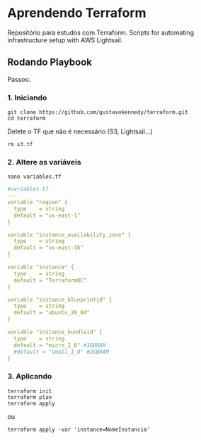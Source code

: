 # Aprendendo Terraform
Repositório para estudos com Terraform.
Scripts for automating infrastructure setup with AWS Lightsail.

## Rodando Playbook

Passos:

### 1. Iniciando
```shell
git clone https://github.com/gustavokennedy/terraform.git
cd terraform
```

Delete o TF que não é necessário (S3, Lightsail...)
```shell
rm s3.tf
```

### 2. Altere as variáveis

```shell
nano variables.tf
```

```yml
#variables.tf
---
variable "region" {
  type    = string
  default = "us-east-1"
}

variable "instance_availability_zone" {
  type    = string
  default = "us-east-1b"
}

variable "instance" {
  type    = string
  default = "TerraformOC"
}

variable "instance_blueprintid" {
  type    = string
  default = "ubuntu_20_04"
}

variable "instance_bundleid" {
  type    = string
  default = "micro_2_0" #1GBRAM
  #default = "small_1_0" #2GBRAM
}
```

### 3. Aplicando

```shell
terraform init
terraform plan
terraform apply
```
ou
```shell
terraform apply -var 'instance=NomeInstancia'
```
